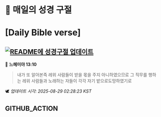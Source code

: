 # 🙏 매일의 성경 구절
# [Daily Bible verse]
## [![README에 성경구절 업데이트](https://github.com/DONGSUKA/first_test/actions/workflows/update-readme-bible.yml/badge.svg)](https://github.com/DONGSUKA/first_test/actions/workflows/update-readme-bible.yml)
<!-- START_BIBLE_VERSE -->
📖 **느헤미야 13:10**
> 내가 또 알아본즉 레위 사람들이 받을 몫을 주지 아니하였으므로 그 직무를 행하는 레위 사람들과 노래하는 자들이 각각 자기 밭으로도망하였기로

🕊️ _업데이트 시각: 2025-08-29 02:28:23 KST_
  <!-- END_BIBLE_VERSE -->
## GITHUB_ACTION
